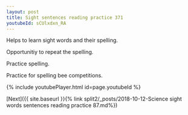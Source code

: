 ```yaml
---
layout: post
title: Sight sentences reading practice 371
youtubeId: sCUlxdxn_RA
---
```

 
 
Helps to learn sight words and their spelling.

Opportunitiy to repeat the spelling. 

Practice spelling. 
 
Practice for spelling bee competitions. 
 
{% include youtubePlayer.html id=page.youtubeId %}
 
 

[Next]({{ site.baseurl }}{% link  split2/_posts/2018-10-12-Science sight words sentences reading practice 87.md%})
 
